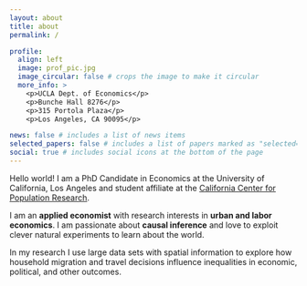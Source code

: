 ```yaml
---
layout: about
title: about
permalink: /

profile:
  align: left
  image: prof_pic.jpg
  image_circular: false # crops the image to make it circular
  more_info: >
    <p>UCLA Dept. of Economics</p>
    <p>Bunche Hall 8276</p>
    <p>315 Portola Plaza</p>
    <p>Los Angeles, CA 90095</p>

news: false # includes a list of news items
selected_papers: false # includes a list of papers marked as "selected={true}"
social: true # includes social icons at the bottom of the page
---
```


Hello world! I am a PhD Candidate in Economics at the University of California, Los Angeles and student affiliate at the [California Center for Population Research](https://ccpr.ucla.edu).

I am an **applied economist** with research interests in **urban and labor economics**. I am passionate about **causal inference** and love to exploit clever natural experiments to learn about the world.

In my research I use large data sets with spatial information to explore how household migration and travel decisions influence inequalities in economic, political, and other outcomes.
